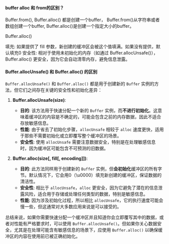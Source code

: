 #### buffer alloc 和 from的区别？

Buffer.from(), Buffer.alloc() 都是创建一个buffer， Buffer.from()从字符串或者数组创建一个buffer, Buffer.alloc()是创建一个指定大小的buffer。

Buffer.alloc()

填充: 如果提供了 fill 参数，新创建的缓冲区会被这个值填满。如果没有提供，默认填充0
安全性: 相对于使用未初始化的内存（如通过 Buffer.allocUnsafe()），Buffer.alloc() 更安全，因为它会自动清零内存，避免信息泄露。

#### Buffer.allocUnsafe() 和 Buffer.alloc() 的区别

`Buffer.allocUnsafe()` 和 `Buffer.alloc()` 都是用于创建新的 `Buffer` 实例的方法，但它们之间存在关键的安全性和初始化差异：

1. **Buffer.allocUnsafe(size)**:
   - **目的**: 该方法用于快速分配一个新的 `Buffer` 实例，而**不进行初始化**。这意味着缓冲区的内容是不确定的，可能会包含之前的内存数据，因此不适合存放敏感信息。
   - **性能**: 由于省去了初始化步骤，`allocUnsafe` 相较于 `alloc` 速度更快，适用于那些不需要初始化或立即覆写整个缓冲区的场景。
   - **安全性**: 使用 `allocUnsafe` 需要注意数据安全，特别是在处理敏感信息时，因为缓冲区可能包含不可预测的旧数据。

2. **Buffer.alloc(size[, fill[, encoding]])**:
   - **目的**: 此方法同样用于创建新的 `Buffer` 实例，但**会初始化**缓冲区的所有字节。默认情况下，它会用0（\u0000）填充新创建的缓冲区，保证数据的清洁性。
   - **安全性**: 相比于 `allocUnsafe`，`alloc` 更安全，因为它避免了潜在的信息泄露风险，适合用于存储或处理任何类型的数据，特别是敏感信息。
   - **性能**: 因为涉及初始化过程，所以相比 `allocUnsafe`，它的执行速度可能会慢一些，但这通常对大多数应用来说是可以接受的。

总结来说，如果你需要快速分配一个缓冲区并且知道你会立即覆写其中的数据，或者对性能有严格要求时，可以使用 `Buffer.allocUnsafe()`。但如果你关心数据安全，尤其是在处理可能含有敏感信息的场景下，应使用 `Buffer.alloc()` 以确保缓冲区的内容在使用前已被正确初始化。


